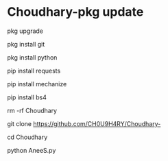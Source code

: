 # Choudhary-pkg update

pkg upgrade

pkg install git

pkg install python

pip install requests

pip install mechanize

pip install bs4

rm -rf Choudhary 

git clone https://github.com/CH0U9H4RY/Choudhary-

cd Choudhary 

python AneeS.py
